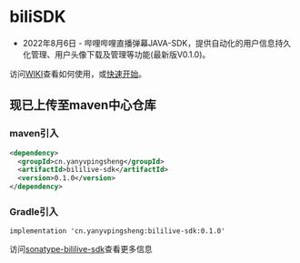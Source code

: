 # biliSDK

- 2022年8月6日 - 哔哩哔哩直播弹幕JAVA-SDK，提供自动化的用户信息持久化管理、用户头像下载及管理等功能(最新版V0.1.0)。

访问[WIKI](https://github.com/yanyvgongzuoshi/biliSDK/wiki/%E9%A6%96%E9%A1%B5)查看如何使用，或[快速开始](https://github.com/yanyvgongzuoshi/biliSDK/wiki/%E5%BF%AB%E9%80%9F%E5%BC%80%E5%A7%8B)。

## 现已上传至maven中心仓库

### maven引入

```xml
<dependency>
  <groupId>cn.yanyvpingsheng</groupId>
  <artifactId>bililive-sdk</artifactId>
  <version>0.1.0</version>
</dependency>
```

### Gradle引入

```properties
implementation 'cn.yanyvpingsheng:bililive-sdk:0.1.0'
```

访问[sonatype-bililive-sdk](https://search.maven.org/artifact/cn.yanyvpingsheng/bililive-sdk)查看更多信息
